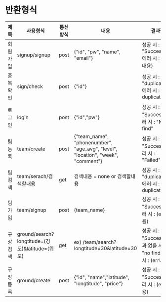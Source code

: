 # 반환형식
|제목|사용형식|통신방식|내용|결과값|
|------|---|--|-----|-------|
|회원가입|signup/signup|post|{"id", "pw", "name", "email"} |성공 시 : "Success",\ 에러 시 : (err내용)|
|중복확인|sign/check |post|{"id"}|성공 시 : "duplication",에러 시 : "no duplication"|
|로그인|login |post|{"id","pw"}|성공 시 : "Success",에러 시 : "No find"|
|팀등록|team/create |post|{"team_name", "phonenumber", "age_avg", "level", "location", "week", "comment"}|성공 시 : "Success",에러 시 : "Failed"|
|팀검색|team/serach/검색할내용 |get|검색내용 = none or 검색할내용|성공 시 : "duplication",에러 시 : "no duplication"|
|팀가입|team/signup |post|{team_name}|성공 시 : "Success",에러 시 : (err내용)|
|구장검색|ground/search?longtitude=(경도)&latitude=(위도) |get|ex) /team/search?longtitude=30&latitude=30|성공 시 : "Success",결과 없을 시 : : "no find",에러 시 : (err내용)|
|구장등록|ground/create |post|{"id", "name","latitude", "longtitude", "price"}|성공 시 : "Success",에러 시 : (err내용)|

